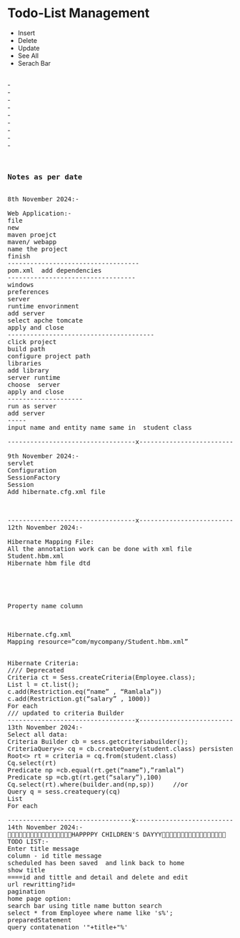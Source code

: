 <h1>Todo-List Management</h1>
<ul>
  <li>Insert</li>
  <li>Delete</li>
  <li>Update</li>
  <li>See All</li>
  <li>Serach Bar</li>
</ul>


<br>-<br>-<br>-<br>-<br>-<br>-<br>-<br>-<br>-<br>


<pre>
                             <h3>Notes as per date</h3>
8th November 2024:-

Web Application:-
file 
new 
maven proejct
maven/ webapp
name the project
finish
-----------------------------------
pom.xml  add dependencies
----------------------------------
windows
preferences
server
runtime envorinment
add server
select apche tomcate
apply and close
---------------------------------------
click project 
build path
configure project path
libraries
add library
server runtime
choose  server 
apply and close
--------------------
run as server
add server
-----
input name and entity name same in  student class

----------------------------------x---------------------------------x---------------------------------

9th November 2024:-
servlet
Configuration
SessionFactory
Session 
Add hibernate.cfg.xml file



----------------------------------x---------------------------------x---------------------------------
12th November 2024:-

Hibernate Mapping File:
All the annotation work can be done with xml file
Student.hbm.xml
Hibernate hbm file dtd
<hibernate-mapping>
<class name=”com.mycompany.Student” table=”stu”>
<id name - “roll” column=”rollno” >
<generator class= “native”></g>
</id>
Property name column
</class>
</hm>

Hibernate.cfg.xml
Mapping resource=”com/mycompany/Student.hbm.xml”


Hibernate Criteria:
//// Deprecated 
Criteria ct = Sess.createCriteria(Employee.class);
List<Employee> l = ct.list();
c.add(Restriction.eq(“name” , “Ramlala”))
c.add(Restriction.gt(“salary” , 1000))
For each 
/// updated to criteria Builder
----------------------------------x---------------------------------x---------------------------------
13th November 2024:-
Select all data:
Criteria Builder cb = sess.getcriteriabuilder();
CriteriaQuery<> cq = cb.createQuery(student.class) persistence
Root<> rt = criteria = cq.from(student.class)
Cq.select(rt)
Predicate np =cb.equal(rt.get(“name”),”ramlal”)
Predicate sp =cb.gt(rt.get(“salary”),100)
Cq.select(rt).where(builder.and(np,sp))     //or
Query q = sess.createquery(cq)
List 
For each

---------------------------------x---------------------------------x---------------------------------
14th November 2024:-
🥳🥳🥳🥳🥳🥳🥳🥳🥳🥳🥳🎉🎉🎉🎉🎉🎉HAPPPPY CHILDREN'S DAYYY🎉🎉🎉🎉🎉🎉🥳🥳🥳🥳🥳🥳🥳🥳🥳🥳🥳
TODO LIST:-
Enter title message
column - id title message
scheduled has been saved  and link back to home 
show title 
====id and tittle and detail and delete and edit
url rewritting?id=
pagination
home page option:
search bar using title name button search
select * from Employee where name like 's%';
preparedStatement 
query contatenation '"+title+"%'

  
</pre>
